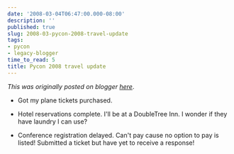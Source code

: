 ```yaml
---
date: '2008-03-04T06:47:00.000-08:00'
description: ''
published: true
slug: 2008-03-pycon-2008-travel-update
tags:
- pycon
- legacy-blogger
time_to_read: 5
title: Pycon 2008 travel update
---
```


*This was originally posted on blogger [here](https://pydanny.blogspot.com/2008/03/pycon-2008-travel-update.html)*.<ul><li>Got my plane tickets purchased.</li></ul>  <ul><li>Hotel reservations complete.  I'll be at a DoubleTree Inn.  I wonder if they have laundry I can use?</li></ul>  <ul><li>Conference registration delayed.  Can't pay cause no option to pay is listed!  Submitted a ticket but have yet to receive a response!</li></ul>